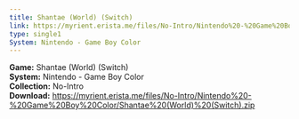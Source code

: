 ```yaml
---
title: Shantae (World) (Switch)
link: https://myrient.erista.me/files/No-Intro/Nintendo%20-%20Game%20Boy%20Color/Shantae%20(World)%20(Switch).zip
type: single1
System: Nintendo - Game Boy Color
---
```

<b>Game:</b> Shantae (World) (Switch)<br>
<b>System:</b> Nintendo - Game Boy Color<br>
<b>Collection:</b> No-Intro<br>
<b>Download:</b> https://myrient.erista.me/files/No-Intro/Nintendo%20-%20Game%20Boy%20Color/Shantae%20(World)%20(Switch).zip